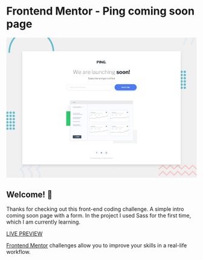 # Frontend Mentor - Ping coming soon page

![Design preview for the Ping coming soon page coding challenge](./design/desktop-preview.jpg)

## Welcome! 👋

Thanks for checking out this front-end coding challenge. A simple intro coming soon page with a form. In the project I used Sass for the first time, which I am currently learning. 

[LIVE PREVIEW](https://pingcomingsoonpage-tediko.netlify.app/)

[Frontend Mentor](https://www.frontendmentor.io) challenges allow you to improve your skills in a real-life workflow.
